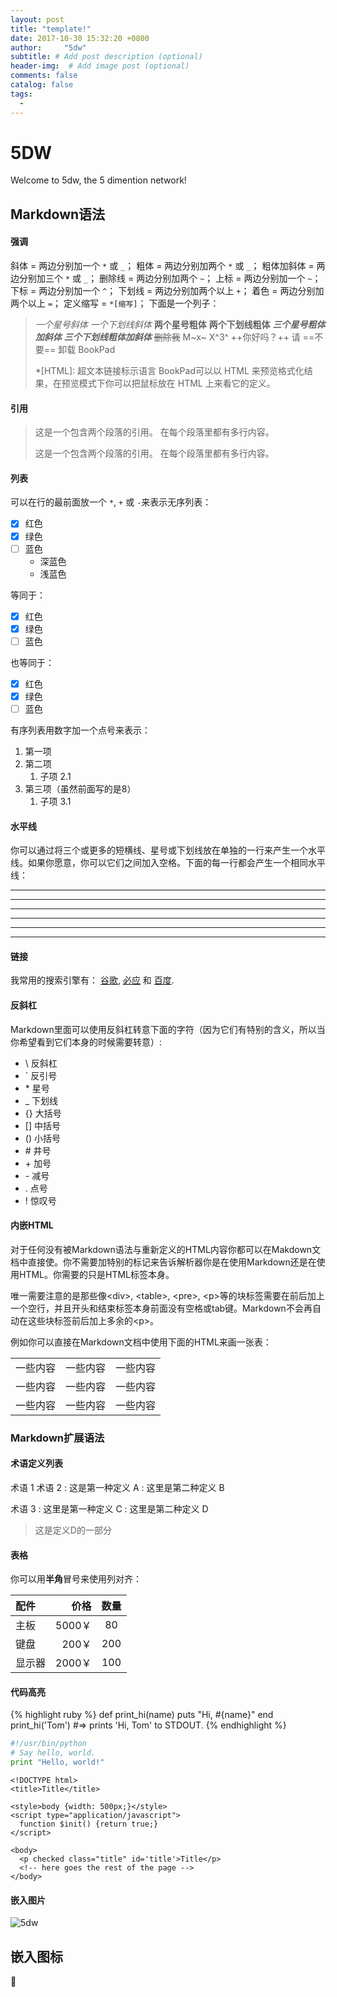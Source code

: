 ```yaml
---
layout: post
title: "template!"
date: 2017-10-30 15:32:20 +0800
author:     "5dw"
subtitle: # Add post description (optional)
header-img:  # Add image post (optional)
comments: false
catalog: false
tags:
  - 
---
```


# 5DW
Welcome to 5dw, the 5 dimention network!
## Markdown语法

#### 强调
斜体 = 两边分别加一个 `*` 或 `_`；
粗体 = 两边分别加两个 `*` 或 `_`；
粗体加斜体 = 两边分别加三个 `*` 或 `_`；
删除线 = 两边分别加两个 `~`；
上标 = 两边分别加一个 `~`；
下标 = 两边分别加一个 `^`；
下划线 = 两边分别加两个以上 `+`；
着色 = 两边分别加两个以上 `=`；
定义缩写 = `*[缩写]`；
下面是一个列子：

>*一个星号斜体*
>_一个下划线斜体_
>**两个星号粗体**
>__两个下划线粗体__
>***三个星号粗体加斜体***
>___三个下划线粗体加斜体___
>~~删除我~~
>M~x~
>X^3^
>++你好吗？++
>请 ==不要== 卸载 BookPad
>
>*[HTML]: 超文本链接标示语言
>BookPad可以以 HTML 来预览格式化结果，在预览模式下你可以把鼠标放在 HTML 上来看它的定义。


#### 引用
> 这是一个包含两个段落的引用。
> 在每个段落里都有多行内容。
>
> 这是一个包含两个段落的引用。
> 在每个段落里都有多行内容。

#### 列表
可以在行的最前面放一个 `*`, `+` 或 `-`来表示无序列表：
*   [x] 红色
*   [x] 绿色
*   [ ] 蓝色
    * 深蓝色
    * 浅蓝色

等同于：

+   [x] 红色
+   [x] 绿色
+   [ ] 蓝色

也等同于：

-   [x] 红色
-   [x] 绿色
-   [ ] 蓝色

有序列表用数字加一个点号来表示：

1.  第一项
2.  第二项
    1. 子项 2.1
8.  第三项（虽然前面写的是8）
    1. 子项 3.1

#### 水平线
你可以通过将三个或更多的短横线、星号或下划线放在单独的一行来产生一个水平线。如果你愿意，你可以它们之间加入空格。下面的每一行都会产生一个相同水平线：

**********************************
* * *
----------------------------------
-  -  -
__________________________________
_ _ _

#### 链接
我常用的搜索引擎有： [谷歌](http://www.google.com), [必应](http://www.bing.com) 和 [百度](http://www.baidu.com).

#### 反斜杠
Markdown里面可以使用反斜杠转意下面的字符（因为它们有特别的含义，所以当你希望看到它们本身的时候需要转意）:
* \\   反斜杠
* \`   反引号
* \*   星号
* \_   下划线
* \{\}  大括号
* \[\]  中括号
* \(\)  小括号
* \#   井号
* \+   加号
* \-   减号
* \.   点号
* \!   惊叹号

#### 内嵌HTML
对于任何没有被Markdown语法与重新定义的HTML内容你都可以在Makdown文档中直接使。你不需要加特别的标记来告诉解析器你是在使用Markdown还是在使用HTML。你需要的只是HTML标签本身。

唯一需要注意的是那些像\<div\>, \<table\>, \<pre\>, \<p\>等的块标签需要在前后加上一个空行，并且开头和结束标签本身前面没有空格或tab键。Markdown不会再自动在这些块标签前后加上多余的\<p\>。

例如你可以直接在Markdown文档中使用下面的HTML来画一张表：

<table>
    <tr>
        <td>一些内容</td>
        <td>一些内容</td>
        <td>一些内容</td>
    </tr>
	<tr>
        <td>一些内容</td>
        <td>一些内容</td>
        <td>一些内容</td>
    </tr>
    <tr>
        <td>一些内容</td>
        <td>一些内容</td>
        <td>一些内容</td>
    </tr>
</table>

### Markdown扩展语法

#### 术语定义列表

术语 1
术语 2
:   这是第一种定义 A
:   这里是第二种定义 B

术语 3
:   这里是第一种定义 C
:   这里是第二种定义 D
> 这是定义D的一部分

#### 表格
你可以用**半角**冒号来使用列对齐：

| 配件		| 价格		|数量	|
| :------		| ---:		|:---:	|
| 主板		| 5000￥	| 80	|
| 键盘		| 200￥		| 200	|
| 显示器	| 2000￥	| 100	|


#### 代码高亮

{% highlight ruby %}
def print_hi(name)
  puts "Hi, #{name}"
end
print_hi('Tom')
#=> prints 'Hi, Tom' to STDOUT.
{% endhighlight %}


``` python
#!/usr/bin/python
# Say hello, world.
print "Hello, world!"
```

```
<!DOCTYPE html>
<title>Title</title>

<style>body {width: 500px;}</style>
<script type="application/javascript">
  function $init() {return true;}
</script>

<body>
  <p checked class="title" id='title'>Title</p>
  <!-- here goes the rest of the page -->
</body>
```

#### 嵌入图片
![5dw]({{site.baseurl}}/assets/5dw.png)

## 嵌入图标
:pizza: <i class="fa fa-address-book fa-spin fa-2x"></i>
